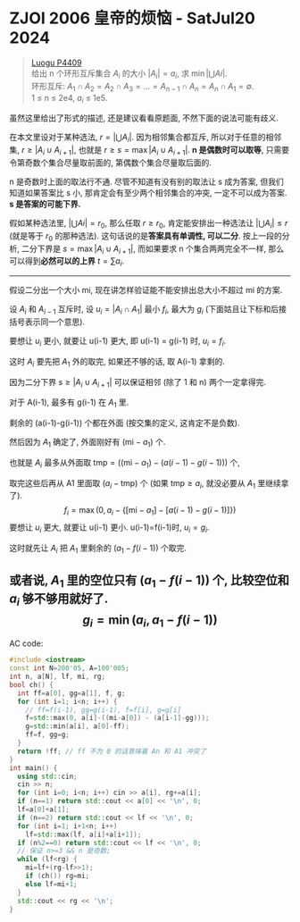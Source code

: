# ZJOI 2006 皇帝的烦恼 - SatJul20 2024
> [Luogu P4409](https://www.luogu.com.cn/problem/P4409)<br/>
> 给出 n 个环形互斥集合 $A_i$ 的大小 $|A_i|=a_i$, 求 $\min|\bigcup Ai|$.<br/>
> 环形互斥: $A_1\cap A_2=A_2\cap A_3=...=A_{n-1}\cap A_n=A_n\cap A_1=\emptyset$. <br/>
> 1 ≤ n ≤ 2e4, $a_i$ ≤ 1e5.

虽然这里给出了形式的描述, 还是建议看看原题面, 不然下面的说法可能有歧义.

在本文里设对于某种选法, $r=|\bigcup A_i|$. 因为相邻集合都互斥, 所以对于任意的相邻集, $r\ge|A_i\cup A_{i+1}|$, 也就是 $r\ge s=\max|A_i\cup A_{i+1}|$. **n 是偶数时可以取等**, 只需要令第奇数个集合尽量取前面的, 第偶数个集合尽量取后面的.

n 是奇数时上面的取法行不通. 尽管不知道有没有别的取法让 s 成为答案, 但我们知道如果答案比 s 小, 那肯定会有至少两个相邻集合的冲突, 一定不可以成为答案. **s 是答案的可能下界.**

假如某种选法里, $|\bigcup Ai|=r_0$, 那么任取 $r\ge r_0$, 肯定能安排出一种选法让 $|\bigcup A_i|\le r$ (就是等于 $r_0$ 的那种选法). 这句话说的是**答案具有单调性, 可以二分**. 按上一段的分析, 二分下界是 $s=\max|A_i\cup A_{i+1}|$, 而如果要求 n 个集合两两完全不一样, 那么可以得到**必然可以的上界** $t=\sum a_i$.

---

假设二分出一个大小 mi, 现在讲怎样验证能不能安排出总大小不超过 mi 的方案.

设 $A_i$ 和 $A_{i-1}$ 互斥时, 设 $u_i=|A_i\cap A_1|$ 最小 $f_i$, 最大为 $g_i$ (下面姑且让下标和后接括号表示同一个意思).

要想让 $u_i$ 更小, 就要让 u(i-1) 更大, 即 u(i-1) = g(i-1) 时, $u_i=f_i$.

这时 $A_i$ 要先把 $A_1$ 外的取完, 如果还不够的话, 取 A(i-1) 拿剩的.

因为二分下界 $s\ge|A_i\cup A_{i+1}|$ 可以保证相邻 (除了 1 和 n) 两个一定拿得完.

对于 A(i-1), 最多有 g(i-1) 在 $A_1$ 里.

剩余的 (a(i-1)-g(i-1)) 个都在外面 (按交集的定义, 这肯定不是负数).

然后因为 $A_1$ 确定了, 外面刚好有 $(\mathrm{mi}-a_1)$ 个.

也就是 $A_i$ 最多从外面取 $\mathrm{tmp}=((\mathrm{mi}-a_1)-(a(i-1)-g(i-1)))$ 个,

取完这些后再从 A1 里面取 $(a_i-\mathrm{tmp})$ 个 (如果 $\mathrm{tmp}\ge a_i$, 就没必要从 $A_1$ 里继续拿了).
$$
f_i=\max(0, a_i-\biggl\{[\mathrm{mi}-a_1]-\bigl[a(i-1)-g(i-1)\bigr]\biggr\})
$$
要想让 $u_i$ 更大, 就要让 u(i-1) 更小. u(i-1)=f(i-1)时, $u_i=g_i$.

这时就先让 $A_i$ 把 $A_1$ 里剩余的 $(a_1-f(i-1))$ 个取完.

或者说, $A_1$ 里的空位只有 $(a_1-f(i-1))$ 个, 比较空位和 $a_i$ 够不够用就好了.
$$
g_i=\min(a_i, a_1-f(i-1))
$$
---
AC code:
```cpp
#include <iostream>
const int N=200'05, A=100'005;
int n, a[N], lf, mi, rg;
bool ch() {
  int ff=a[0], gg=a[1], f, g;
  for (int i=1; i<n; i++) {
    // ff=f(i-1), gg=g(i-1), f=f[i], g=g[i]
    f=std::max(0, a[i]-((mi-a[0]) - (a[i-1]-gg)));
    g=std::min(a[i], a[0]-ff);
    ff=f, gg=g;
  }
  return !ff; // ff 不为 0 的话意味着 An 和 A1 冲突了
}
int main() {
  using std::cin;
  cin >> n;
  for (int i=0; i<n; i++) cin >> a[i], rg+=a[i];
  if (n==1) return std::cout << a[0] << '\n', 0;
  lf=a[0]+a[1];
  if (n==2) return std::cout << lf << '\n', 0;
  for (int i=1; i+1<n; i++)
    lf=std::max(lf, a[i]+a[i+1]);
  if (n%2==0) return std::cout << lf << '\n', 0;
  // 保证 n>=3 && n 是奇数;
  while (lf<rg) {
    mi=lf+(rg-lf>>1);
    if (ch()) rg=mi;
    else lf=mi+1;
  }
  std::cout << rg << '\n';
}
```
